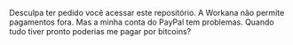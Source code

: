 Desculpa ter pedido você acessar este repositório.
A Workana não permite pagamentos fora.
Mas a minha conta do PayPal tem problemas.
Quando tudo tiver pronto poderias me pagar por bitcoins?
